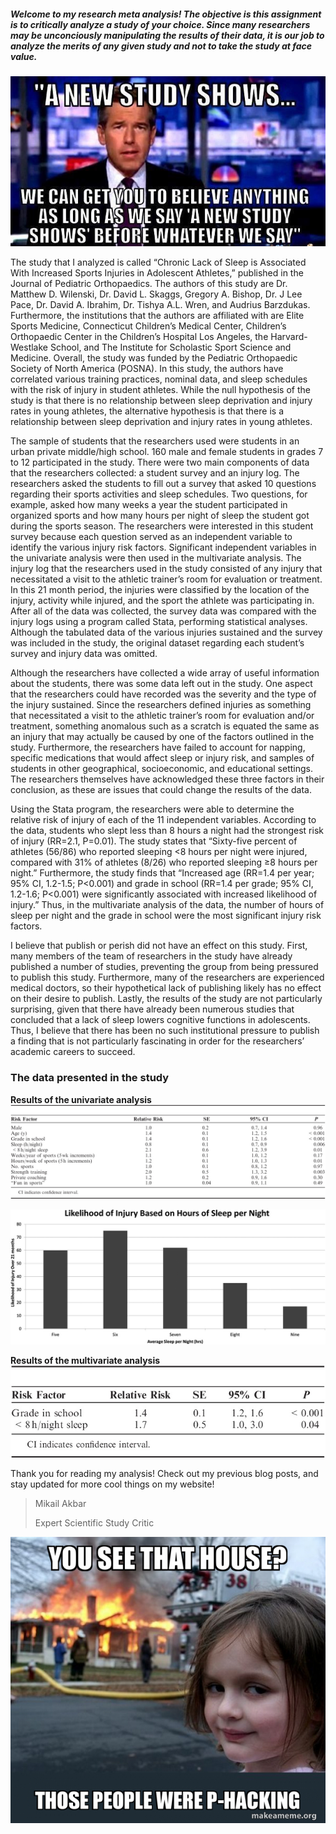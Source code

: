 ##### Welcome to my research meta analysis! The objective is this assignment is to critically analyze a study of your choice. Since many researchers may be unconciously manipulating the results of their data, it is our job to analyze the merits of any given study and not to take the study at face value.

![](phackmeme.jpeg)

The study that I analyzed is called “Chronic Lack of Sleep is Associated With Increased Sports Injuries in Adolescent Athletes,” published in the Journal of Pediatric Orthopaedics. The authors of this study are Dr. Matthew D. Wilenski,  Dr. David L. Skaggs, Gregory A. Bishop, Dr. J Lee Pace, Dr. David A. Ibrahim, Dr. Tishya A.L. Wren, and Audrius Barzdukas. Furthermore, the institutions that the authors are affiliated with are Elite Sports Medicine, Connecticut Children’s Medical Center, Children’s Orthopaedic Center in the Children’s Hospital Los Angeles, the Harvard-Westlake School, and The Institute for Scholastic Sport Science and Medicine. Overall, the study was funded by the Pediatric Orthopaedic Society of North America (POSNA). In this study, the authors have correlated various training practices, nominal data, and sleep schedules with the risk of injury in student athletes. While the null hypothesis of the study is that there is no relationship between sleep deprivation and injury rates in young athletes, the alternative hypothesis is that there is a relationship between sleep deprivation and injury rates in young athletes. 
  
The sample of students that the researchers used were students in an urban private middle/high school. 160 male and female students in grades 7 to 12 participated in the study.  There were two main components of data that the researchers collected: a student survey and an injury log. The researchers asked the students to fill out a survey that asked 10 questions regarding their sports activities and sleep schedules. Two questions, for example, asked how many weeks a year the student participated in organized sports and how many hours per night of sleep the student got during the sports season. The researchers were interested in this student survey because each question served as an independent variable to identify the various injury risk factors. Significant independent variables in the univariate analysis were then used in the multivariate analysis. The injury log that the researchers used in the study consisted of any injury that necessitated a visit to the athletic trainer’s room for evaluation or treatment. In this 21 month period, the injuries were classified by the location of the injury, activity while injured, and the sport the athlete was participating in. After all of the data was collected, the survey data was compared with the injury logs using a program called Stata, performing statistical analyses. Although the tabulated data of the various injuries sustained and the survey was included in the study, the original dataset regarding each student’s survey and injury data was omitted. 

Although the researchers have collected a wide array of useful information about the students, there was some data left out in the study. One aspect that the researchers could have recorded was the severity and the type of the injury sustained. Since the researchers defined injuries as something that necessitated a visit to the athletic trainer’s room for evaluation and/or treatment, something anomalous such as a scratch is equated the same as an injury that may actually be caused by one of the factors outlined in the study. Furthermore, the researchers have failed to account for napping, specific medications that would affect sleep or injury risk, and samples of students in other geographical, socioeconomic, and educational settings. The researchers themselves have acknowledged these three factors in their conclusion, as these are issues that could change the results of the data. 
 
Using the Stata program, the researchers were able to determine the relative risk of injury of each of the 11 independent variables. According to the data, students who slept less than 8 hours a night had the strongest risk of injury (RR=2.1, P=0.01). The study states that “Sixty-five percent of athletes (56/86) who reported sleeping <8 hours per night were injured, compared with 31% of athletes (8/26) who reported sleeping ≥8 hours per night.” Furthermore, the study finds that “Increased age (RR=1.4 per year; 95% CI, 1.2-1.5; P<0.001) and grade in school (RR=1.4 per grade; 95% CI, 1.2-1.6; P<0.001) were significantly associated with increased likelihood of injury.” Thus, in the multivariate analysis of the data, the number of hours of sleep per night and the grade in school were the most significant injury risk factors.     
    
I believe that publish or perish did not have an effect on this study. First, many members of the team of researchers in the study have already published a number of studies, preventing the group from being pressured to publish this study. Furthermore, many of the researchers are experienced medical doctors, so their hypothetical lack of publishing likely has no effect on their desire to publish. Lastly, the results of the study are not particularly surprising, given that there have already been numerous studies that concluded that a lack of sleep lowers cognitive functions in adolescents. Thus, I believe that there has been no such institutional pressure to publish a finding that is not particularly fascinating in order for the researchers’ academic careers to succeed. 

### The data presented in the study

**Results of the univariate analysis**
![](/assets/img/univariateresults.jpeg)

![](/assets/img/bargraph.jpeg)
     
**Results of the multivariate analysis**  
![](/assets/img/multivariate.jpeg)

Thank you for reading my analysis! Check out my previous blog posts, and stay updated for more cool things on my website!
>Mikail Akbar
>
>Expert Scientific Study Critic

![](/assets/img/phackmeme2.jpeg)

